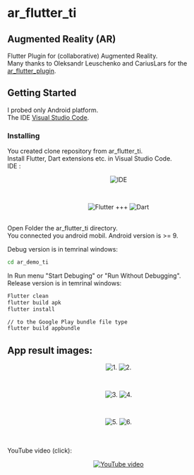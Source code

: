 # ar_flutter_ti

## Augmented Reality (AR)
Flutter Plugin for (collaborative) Augmented Reality.<br>
Many thanks to Oleksandr Leuschenko and CariusLars for the 
[ar_flutter_plugin](https://github.com/CariusLars/ar_flutter_plugin).<br>

## Getting Started<br>
I probed only Android platform.<br>
The IDE 
[Visual Studio Code](https://code.visualstudio.com/).<br>

### Installing<br>
You created clone repository from ar_flutter_ti.<br>
Install Flutter, Dart extensions etc. in Visual Studio Code.<br>
IDE :
<div align="center">

![IDE](ar_demo_ti/images/vsc.jpg)

</div><br>
<div align="center">

![Flutter](ar_demo_ti/images/fluttericon1.png)  +++   ![Dart](ar_demo_ti/images/darticon1.png)

</div><br>
Open Folder the ar_flutter_ti directory.<br>
You connected you android mobil. Android version is >= 9. <br>

Debug version is in temrinal windows:
```bash
cd ar_demo_ti
```
In Run menu "Start Debuging" or "Run Without Debugging". <br>
Release version is in temrinal windows: <br>

```bash
Flutter clean
flutter build apk
flutter install

// to the Google Play bundle file type
flutter build appbundle 
```

## App result images:<br>
<div align="center">

![1.](ar_demo_ti/images/ar_demo_ti_screen1.jpg)
![2.](ar_demo_ti/images/ar_demo_ti_screen2.jpg)

</div><br>
<div align="center">

![3.](ar_demo_ti/images/ar_demo_ti_screen3.jpg)
![4.](ar_demo_ti/images/ar_demo_ti_screen4.jpg)

</div><br>
<div align="center">

![5.](ar_demo_ti/images/ar_demo_ti_screen5.jpg)
![6.](ar_demo_ti/images/ar_demo_ti_screen6.jpg)

</div><br>
<br>
YouTube video (click):<br>
<div align="center">

[![YouTube video](https://img.youtube.com/vi/AvguI4dyZtY/0.jpg)](https://www.youtube.com/watch?v=AvguI4dyZtY)

</div><br>
